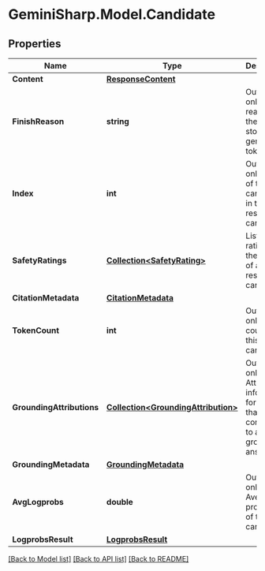# GeminiSharp.Model.Candidate

## Properties

Name | Type | Description | Notes
------------ | ------------- | ------------- | -------------
**Content** | [**ResponseContent**](ResponseContent.md) |  | [optional] 
**FinishReason** | **string** | Output only. The reason why the model stopped generating tokens | [optional] 
**Index** | **int** | Output only. Index of the candidate in the list of response candidates | [optional] 
**SafetyRatings** | [**Collection&lt;SafetyRating&gt;**](SafetyRating.md) | List of ratings for the safety of a response candidate | [optional] 
**CitationMetadata** | [**CitationMetadata**](CitationMetadata.md) |  | [optional] 
**TokenCount** | **int** | Output only. Token count for this candidate | [optional] 
**GroundingAttributions** | [**Collection&lt;GroundingAttribution&gt;**](GroundingAttribution.md) | Output only. Attribution information for sources that contributed to a grounded answer | [optional] 
**GroundingMetadata** | [**GroundingMetadata**](GroundingMetadata.md) |  | [optional] 
**AvgLogprobs** | **double** | Output only. Average log probability of the candidate | [optional] 
**LogprobsResult** | [**LogprobsResult**](LogprobsResult.md) |  | [optional] 

[[Back to Model list]](../README.md#documentation-for-models) [[Back to API list]](../README.md#documentation-for-api-endpoints) [[Back to README]](../README.md)


